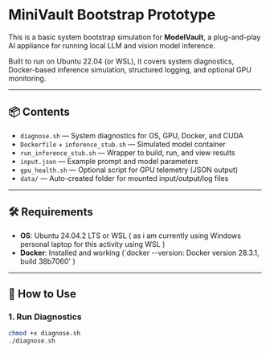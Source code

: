# MiniVault Bootstrap Prototype

This is a basic system bootstrap simulation for **ModelVault**, a plug-and-play AI appliance for running local LLM and vision model inference.

Built to run on Ubuntu 22.04 (or WSL), it covers system diagnostics, Docker-based inference simulation, structured logging, and optional GPU monitoring.

---

## 📦 Contents

- `diagnose.sh` — System diagnostics for OS, GPU, Docker, and CUDA
- `Dockerfile` + `inference_stub.sh` — Simulated model container
- `run_inference_stub.sh` — Wrapper to build, run, and view results
- `input.json` — Example prompt and model parameters
- `gpu_health.sh` — Optional script for GPU telemetry (JSON output)
- `data/` — Auto-created folder for mounted input/output/log files

---

## 🛠️ Requirements

- **OS**: Ubuntu 24.04.2 LTS or WSL ( as i am currently using Windows personal laptop for this activity using WSL )
- **Docker**: Installed and working (`docker --version: Docker version 28.3.1, build 38b7060' )


---

## 🚀 How to Use

### 1. Run Diagnostics

```bash
chmod +x diagnose.sh
./diagnose.sh

